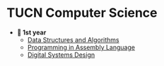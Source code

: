 # TUCN Computer Science
- **🐥 1st year**
  - [Data Structures and Algorithms](https://github.com/oanadurcau/Data-Structures-and-Algorithms)
  - [Programming in Assembly Language](https://github.com/oanadurcau/TUCN-Computer-Science)
  - [Digital Systems Design](https://github.com/oanadurcau/TUCN-Computer-Science)
